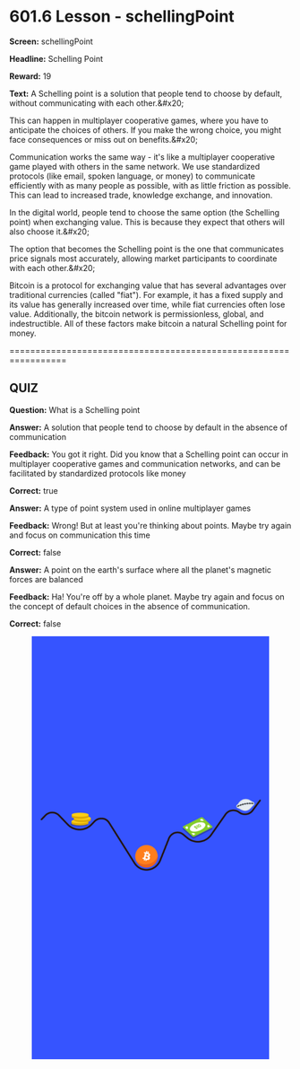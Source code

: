 # 601.6 Lesson - schellingPoint

**Screen:** schellingPoint

**Headline:** Schelling Point

**Reward:** 19

**Text:** A Schelling point is a solution that people tend to choose by default, without communicating with each other.&amp;#x20;

This can happen in multiplayer cooperative games, where you have to anticipate the choices of others. If you make the wrong choice, you might face consequences or miss out on benefits.&amp;#x20;

Communication works the same way - it&#x27;s like a multiplayer cooperative game played with others in the same network. We use standardized protocols (like email, spoken language, or money) to communicate efficiently with as many people as possible, with as little friction as possible. This can lead to increased trade, knowledge exchange, and innovation.

In the digital world, people tend to choose the same option (the Schelling point) when exchanging value. This is because they expect that others will also choose it.&amp;#x20;

The option that becomes the Schelling point is the one that communicates price signals most accurately, allowing market participants to coordinate with each other.&amp;#x20;

Bitcoin is a protocol for exchanging value that has several advantages over traditional currencies (called &quot;fiat&quot;). For example, it has a fixed supply and its value has generally increased over time, while fiat currencies often lose value. Additionally, the bitcoin network is permissionless, global, and indestructible. All of these factors make bitcoin a natural Schelling point for money.


=================================================================

## QUIZ

**Question:** What is a Schelling point


**Answer:** A solution that people tend to choose by default in the absence of communication

**Feedback:** You got it right. Did you know that a Schelling point can occur in multiplayer cooperative games and communication networks, and can be facilitated by standardized protocols like money

**Correct:** true

**Answer:** A type of point system used in online multiplayer games

**Feedback:** Wrong! But at least you&#x27;re thinking about points. Maybe try again and focus on communication this time

**Correct:** false

**Answer:** A point on the earth&#x27;s surface where all the planet&#x27;s magnetic forces are balanced

**Feedback:** Ha! You&#x27;re off by a whole planet. Maybe try again and focus on the concept of default choices in the absence of communication.

**Correct:** false


<figure><img src="../.gitbook/assets/601-06.png" alt=""><figcaption></figcaption></figure>

